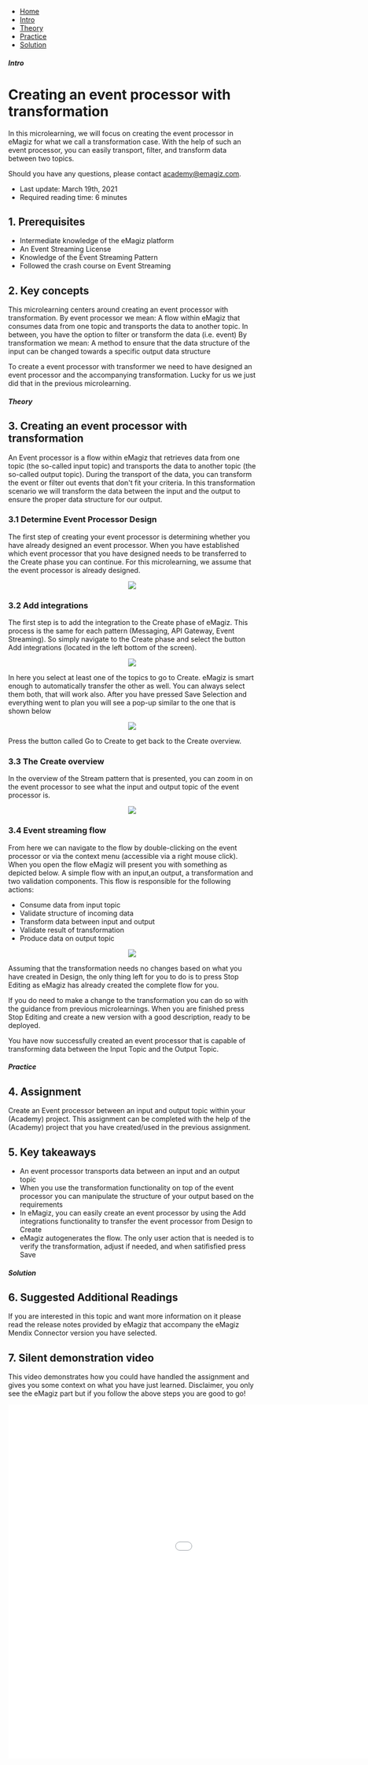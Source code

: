 <div class="ez-academy">
	<div class="ez-academy__body">
		<main class="micro-learning">
		<ul class="doc-nav">
			<li class="doc-nav__item"><a href="../../docs/microlearning/intermediate-configuring-event-streaming-index" class="doc-nav__link">Home</a></li>
			<li class="doc-nav__item"><a href="#intro" class="doc-nav__link">Intro</a></li>
			<li class="doc-nav__item"><a href="#theory" class="doc-nav__link">Theory</a></li>
			<li class="doc-nav__item"><a href="#practice" class="doc-nav__link">Practice</a></li>
			<li class="doc-nav__item"><a href="#solution" class="doc-nav__link">Solution</a></li>
		</ul>

<div class="doc">

##### Intro

# Creating an event processor with transformation

In this microlearning, we will focus on creating the event processor in eMagiz for what we call a transformation case.
With the help of such an event processor, you can easily transport, filter, and transform data between two topics.

Should you have any questions, please contact academy@emagiz.com.

- Last update: March 19th, 2021
- Required reading time: 6 minutes

## 1. Prerequisites
- Intermediate knowledge of the eMagiz platform
- An Event Streaming License
- Knowledge of the Event Streaming Pattern
- Followed the crash course on Event Streaming

## 2. Key concepts
This microlearning centers around creating an event processor with transformation.
By event processor we mean: A flow within eMagiz that consumes data from one topic and transports the data to another topic. In between, you have the option to filter or transform the data (i.e. event)
By transformation we mean: A method to ensure that the data structure of the input can be changed towards a specific output data structure

To create a event processor with transformer we need to have designed an event processor and the accompanying transformation. Lucky for us we just did that in the previous microlearning.

##### Theory

## 3. Creating an event processor with transformation

An Event processor is a flow within eMagiz that retrieves data from one topic (the so-called input topic) and transports the data to another topic (the so-called output topic).
During the transport of the data, you can transform the event or filter out events that don't fit your criteria.
In this transformation scenario we will transform the data between the input and the output to ensure the proper data structure for our output.

### 3.1 Determine Event Processor Design
The first step of creating your event processor is determining whether you have already designed an event processor.
When you have established which event processor that you have designed needs to be transferred to the Create phase you can continue.
For this microlearning, we assume that the event processor is already designed.

<p align="center"><img src="../../img/microlearning/intermediate-configuring-emagiz-event-streaming-creating-a-event-processor-with-transformation--design-view-event-processor.png"></p>

### 3.2 Add integrations
The first step is to add the integration to the Create phase of eMagiz. This process is the same for each pattern (Messaging, API Gateway, Event Streaming).
So simply navigate to the Create phase and select the button Add integrations (located in the left bottom of the screen).

<p align="center"><img src="../../img/microlearning/intermediate-configuring-emagiz-event-streaming-creating-a-event-processor-with-transformation--add-integrations.png"></p>

In here you select at least one of the topics to go to Create. eMagiz is smart enough to automatically transfer the other as well. You can always select them both, that will work also.
After you have pressed Save Selection and everything went to plan you will see a pop-up similar to the one that is shown below

<p align="center"><img src="../../img/microlearning/intermediate-configuring-emagiz-event-streaming-creating-a-event-processor-with-transformation--go-to-create.png"></p>

Press the button called Go to Create to get back to the Create overview.

### 3.3 The Create overview
In the overview of the Stream pattern that is presented, you can zoom in on the event processor to see what the input and output topic of the event processor is.

<p align="center"><img src="../../img/microlearning/intermediate-configuring-emagiz-event-streaming-creating-a-event-processor-with-transformation--event-processor-view.png"></p>

### 3.4 Event streaming flow
From here we can navigate to the flow by double-clicking on the event processor or via the context menu (accessible via a right mouse click).
When you open the flow eMagiz will present you with something as depicted below. A simple flow with an input,an output, a transformation and two validation components. 
This flow is responsible for the following actions:
- Consume data from input topic
- Validate structure of incoming data
- Transform data between input and output
- Validate result of transformation
- Produce data on output topic

<p align="center"><img src="../../img/microlearning/intermediate-configuring-emagiz-event-streaming-creating-a-event-processor-with-transformation--event-processor-flow.png"></p>

Assuming that the transformation needs no changes based on what you have created in Design, the only thing left for you to do is to press Stop Editing as eMagiz has already created the complete flow for you.

If you do need to make a change to the transformation you can do so with the guidance from previous microlearnings. When you are finished press Stop Editing and create a new version with a good description, ready to be deployed.

You have now successfully created an event processor that is capable of transforming data between the Input Topic and the Output Topic.

##### Practice

## 4. Assignment

Create an Event processor between an input and output topic within your (Academy) project.
This assignment can be completed with the help of the (Academy) project that you have created/used in the previous assignment.

## 5. Key takeaways

- An event processor transports data between an input and an output topic
- When you use the transformation functionality on top of the event processor you can manipulate the structure of your output based on the requirements
- In eMagiz, you can easily create an event processor by using the Add integrations functionality to transfer the event processor from Design to Create
- eMagiz autogenerates the flow. The only user action that is needed is to verify the transformation, adjust if needed, and when satifisfied press Save

##### Solution

## 6. Suggested Additional Readings

If you are interested in this topic and want more information on it please read the release notes provided by eMagiz that accompany the eMagiz Mendix Connector version you have selected.

## 7. Silent demonstration video

This video demonstrates how you could have handled the assignment and gives you some context on what you have just learned. Disclaimer, you only see the eMagiz part but if you follow the above steps you are good to go!

<iframe width="1280" height="720" src="../../vid/microlearning/intermediate-configuring-emagiz-event-streaming-creating-a-event-processor-with-transformation.mp4" frameborder="0" allow="accelerometer; autoplay; clipboard-write; encrypted-media; gyroscope; picture-in-picture" allowfullscreen></iframe>

</div>
</main>
</div>
</div>